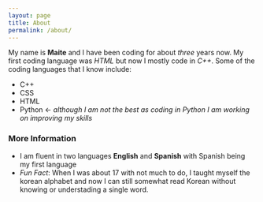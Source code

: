 ```yaml
---
layout: page
title: About
permalink: /about/
---
```


My name is **Maite** and I have been coding for about _three_ years now. My first coding language was _HTML_ but now I 
mostly code in _C++_. Some of the coding languages that I know include:
* C++ 
* CSS
* HTML
* Python <- _although I am not the best as coding in Python I am working on improving my skills_ 

### More Information

* I am fluent in two languages **English** and **Spanish** with Spanish being my first language 
* _Fun Fact_: When I was about 17 with not much to do, I taught myself the korean alphabet and now I can still 
somewhat read Korean without knowing or understading a single word. 

